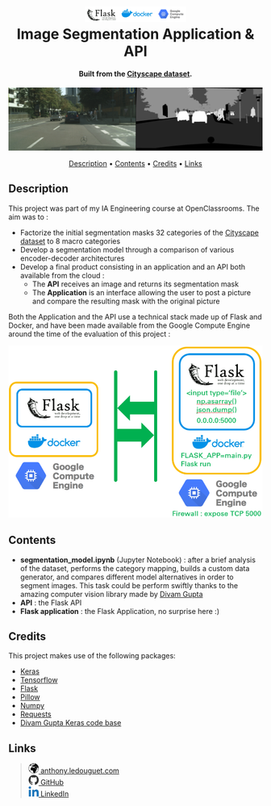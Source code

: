 <h1 align="center">
  <br>
  <img src="https://github.com/1Tatsumaru1/drive-image-segmentation/blob/master/img/techno.png" alt="Application technologies" width="200">
  <br>
  Image Segmentation Application & API
  <br>
</h1>

<h4 align="center">
  Built from the  
  <a href="https://www.cityscapes-dataset.com/dataset-overview/" target="_blank">Cityscape dataset</a>.
</h4>

![screenshot](https://github.com/1Tatsumaru1/drive-image-segmentation/blob/master/img/screenshot.png)

<p align="center">
  <a href="#description">Description</a> •
  <a href="#contents">Contents</a> •
  <a href="#credits">Credits</a> •
  <a href="#links">Links</a>
</p>

## Description

This project was part of my IA Engineering course at OpenClassrooms. 
The aim was to :<br>
* Factorize the initial segmentation masks 32 categories of the <a href="https://www.cityscapes-dataset.com/dataset-overview/" target="_blank">Cityscape dataset</a> to 8 macro categories
* Develop a segmentation model through a comparison of various encoder-decoder architectures
* Develop a final product consisting in an application and an API both available from the cloud :
  - The **API** receives an image and returns its segmentation mask
  - The **Application** is an interface allowing the user to post a picture and compare the resulting mask with the original picture

Both the Application and the API use a technical stack made up of Flask and Docker, and have been made available from the Google Compute Engine around the time of the evaluation of this project :

![screenshot](https://github.com/1Tatsumaru1/drive-image-segmentation/blob/master/img/architecture.png)

## Contents

* **segmentation_model.ipynb** (Jupyter Notebook) : after a brief analysis of the dataset, performs the category mapping, builds a custom data generator, and compares different model alternatives in order to segment images. This task could be perform swiftly thanks to the amazing computer vision library made by <a href="https://github.com/divamgupta/image-segmentation-keras">Divam Gupta</a>
* **API** : the Flask API
* **Flask application** : the Flask Application, no surprise here :)

## Credits

This project makes use of the following packages:

- [Keras](https://keras.io/)
- [Tensorflow](https://www.tensorflow.org/?hl=fr)
- [Flask](https://pypi.org/project/Flask/)
- [Pillow](https://pypi.org/project/Pillow/)
- [Numpy](https://numpy.org/)
- [Requests](https://docs.python-requests.org/en/latest/index.html)
- [Divam Gupta Keras code base](https://github.com/divamgupta/image-segmentation-keras)

## Links

> <a href="https://anthony.ledouguet.com"><img src="https://github.com/1Tatsumaru1/azure_reco_api/blob/main/img/world.png" alt="website" width="20" /> anthony.ledouguet.com</a><br>
> <a href="https://github.com/1Tatsumaru1"><img src="https://github.com/1Tatsumaru1/azure_reco_api/blob/main/img/github.png" alt="github" width="20" /> GitHub</a><br>
> <a href="https://www.linkedin.com/in/anthony-le-douguet/"><img src="https://github.com/1Tatsumaru1/azure_reco_api/blob/main/img/linkedin.png" alt="linkedin" width="20" />
LinkedIn</a>
